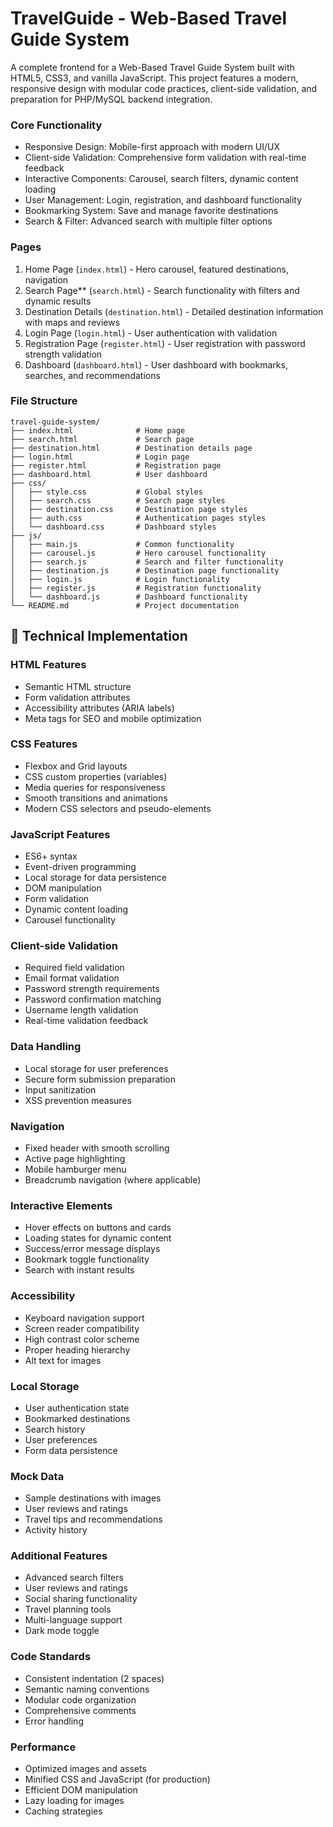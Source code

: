 # TravelGuide - Web-Based Travel Guide System

A complete frontend for a Web-Based Travel Guide System built with HTML5, CSS3, and vanilla JavaScript. This project features a modern, responsive design with modular code practices, client-side validation, and preparation for PHP/MySQL backend integration.

### Core Functionality
- Responsive Design: Mobile-first approach with modern UI/UX
- Client-side Validation: Comprehensive form validation with real-time feedback
- Interactive Components: Carousel, search filters, dynamic content loading
- User Management: Login, registration, and dashboard functionality
- Bookmarking System: Save and manage favorite destinations
- Search & Filter: Advanced search with multiple filter options

### Pages
1. Home Page (`index.html`) - Hero carousel, featured destinations, navigation
2. Search Page** (`search.html`) - Search functionality with filters and dynamic results
3. Destination Details (`destination.html`) - Detailed destination information with maps and reviews
4. Login Page (`login.html`) - User authentication with validation
5. Registration Page (`register.html`) - User registration with password strength validation
6. Dashboard (`dashboard.html`) - User dashboard with bookmarks, searches, and recommendations

### File Structure
```
travel-guide-system/
├── index.html              # Home page
├── search.html             # Search page
├── destination.html        # Destination details page
├── login.html              # Login page
├── register.html           # Registration page
├── dashboard.html          # User dashboard
├── css/
│   ├── style.css           # Global styles
│   ├── search.css          # Search page styles
│   ├── destination.css     # Destination page styles
│   ├── auth.css            # Authentication pages styles
│   └── dashboard.css       # Dashboard styles
├── js/
│   ├── main.js             # Common functionality
│   ├── carousel.js         # Hero carousel functionality
│   ├── search.js           # Search and filter functionality
│   ├── destination.js      # Destination page functionality
│   ├── login.js            # Login functionality
│   ├── register.js         # Registration functionality
│   └── dashboard.js        # Dashboard functionality
└── README.md               # Project documentation
```

## 🔧 Technical Implementation

### HTML Features
- Semantic HTML structure
- Form validation attributes
- Accessibility attributes (ARIA labels)
- Meta tags for SEO and mobile optimization

### CSS Features
- Flexbox and Grid layouts
- CSS custom properties (variables)
- Media queries for responsiveness
- Smooth transitions and animations
- Modern CSS selectors and pseudo-elements

### JavaScript Features
- ES6+ syntax
- Event-driven programming
- Local storage for data persistence
- DOM manipulation
- Form validation
- Dynamic content loading
- Carousel functionality

### Client-side Validation
- Required field validation
- Email format validation
- Password strength requirements
- Password confirmation matching
- Username length validation
- Real-time validation feedback

### Data Handling
- Local storage for user preferences
- Secure form submission preparation
- Input sanitization
- XSS prevention measures

### Navigation
- Fixed header with smooth scrolling
- Active page highlighting
- Mobile hamburger menu
- Breadcrumb navigation (where applicable)

### Interactive Elements
- Hover effects on buttons and cards
- Loading states for dynamic content
- Success/error message displays
- Bookmark toggle functionality
- Search with instant results

### Accessibility
- Keyboard navigation support
- Screen reader compatibility
- High contrast color scheme
- Proper heading hierarchy
- Alt text for images

### Local Storage
- User authentication state
- Bookmarked destinations
- Search history
- User preferences
- Form data persistence

### Mock Data
- Sample destinations with images
- User reviews and ratings
- Travel tips and recommendations
- Activity history

### Additional Features
- Advanced search filters
- User reviews and ratings
- Social sharing functionality
- Travel planning tools
- Multi-language support
- Dark mode toggle

### Code Standards
- Consistent indentation (2 spaces)
- Semantic naming conventions
- Modular code organization
- Comprehensive comments
- Error handling

### Performance
- Optimized images and assets
- Minified CSS and JavaScript (for production)
- Efficient DOM manipulation
- Lazy loading for images
- Caching strategies
